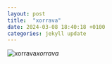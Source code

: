 ```yaml
---
layout: post
title:  "xorrava"
date: 2024-03-08 18:40:18 +0100
categories: jekyll update
---
```





![xorrava]()*xorrava*&nbsp;



[jekyll-docs]: https://jekyllrb.com/docs/home
[jekyll-gh]:   https://github.com/jekyll/jekyll
[jekyll-talk]: https://talk.jekyllrb.com/
